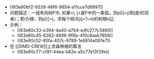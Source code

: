 - ((63e60bf2-9339-46f6-9854-a11cce7d8997))
- 问题描述：一组有向树F中, 如果<i, j>是F中的一条弧，则p[i]=j(即j是i的双亲)；若i为根，则p[i]=i。求每个结点j(j=1~n)的树根s[j].
- 示例：
	- ((63e60c33-e394-4a40-a764-edfc277c3469))
	- ((63e60c45-6282-4906-9f6b-4f0c8aab7856))
	- ((63e60c52-85fa-407c-9789-1e8814a097e7))
- 在 [[SIMD-CREW]]上求森林根的算法
	- ((63e60c77-cf81-44ea-b82e-a5c77e13f29e))